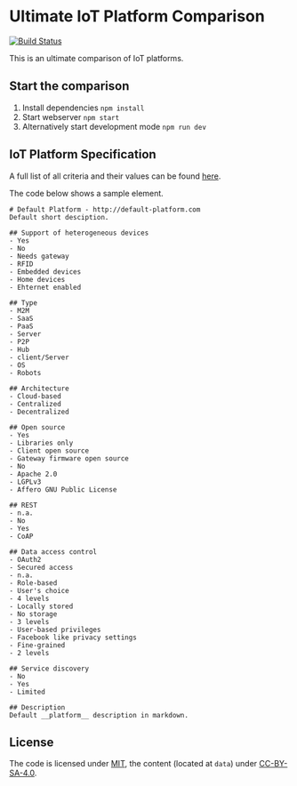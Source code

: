 # Ultimate IoT Platform Comparison

[![Build Status](https://travis-ci.org/ultimate-comparisons/ultimate-IoT-platform-comparison.svg?branch=master)](https://travis-ci.org/ultimate-comparisons/ultimate-IoT-platform-comparison)

This is an ultimate comparison of IoT platforms.

## Start the comparison

1. Install dependencies `npm install`
2. Start webserver `npm start`
3. Alternatively start development mode `npm run dev`

## IoT Platform Specification
A full list of all criteria and their values can be found [here](https://github.com/ultimate-comparisons/ultimate-IoT-platform-comparison/blob/master/configuration/description.md).

The code below shows a sample element.

    # Default Platform - http://default-platform.com
    Default short desciption.
    
    ## Support of heterogeneous devices
    - Yes
    - No
    - Needs gateway
    - RFID
    - Embedded devices
    - Home devices
    - Ehternet enabled
    
    ## Type
    - M2M 
    - SaaS
    - PaaS
    - Server
    - P2P
    - Hub
    - client/Server
    - OS
    - Robots
    
    ## Architecture
    - Cloud-based
    - Centralized
    - Decentralized
    
    ## Open source
    - Yes
    - Libraries only
    - Client open source
    - Gateway firmware open source
    - No
    - Apache 2.0
    - LGPLv3
    - Affero GNU Public License
    
    ## REST
    - n.a.
    - No
    - Yes
    - CoAP
    
    ## Data access control
    - OAuth2
    - Secured access
    - n.a.
    - Role-based
    - User's choice
    - 4 levels
    - Locally stored
    - No storage
    - 3 levels
    - User-based privileges
    - Facebook like privacy settings
    - Fine-grained
    - 2 levels
    
    ## Service discovery
    - No
    - Yes
    - Limited
    
    ## Description
    Default __platform__ description in markdown.


## License

The code is licensed under [MIT], the content (located at `data`) under [CC-BY-SA-4.0].

  [MIT]: https://opensource.org/licenses/MIT
  [CC-BY-SA-4.0]: http://creativecommons.org/licenses/by-sa/4.0/
